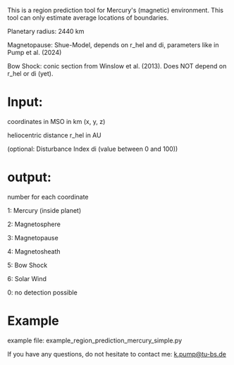 This is a region prediction tool for Mercury's (magnetic) environment. 
This tool can only estimate average locations of boundaries. 

Planetary radius: 2440 km 

Magnetopause: Shue-Model, depends on r_hel and di, parameters like in Pump et al. (2024) 

Bow Shock: conic section from Winslow et al. (2013). Does NOT depend on r_hel or di (yet).

# Input: 
coordinates in MSO in km (x, y, z) 

heliocentric distance r_hel in AU 

(optional: Disturbance Index di (value between 0 and 100)) 

# output: 
number for each coordinate 

1: Mercury (inside planet) 

2: Magnetosphere

3: Magnetopause

4: Magnetosheath

5: Bow Shock

6: Solar Wind 



0: no detection possible 

# Example

example file: example_region_prediction_mercury_simple.py 

 

If you have any questions, do not hesitate to contact me: k.pump@tu-bs.de 
